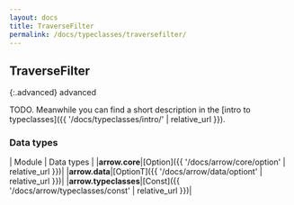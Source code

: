 ```yaml
---
layout: docs
title: TraverseFilter
permalink: /docs/typeclasses/traversefilter/
---
```


## TraverseFilter

{:.advanced}
advanced

TODO. Meanwhile you can find a short description in the [intro to typeclasses]({{ '/docs/typeclasses/intro/' | relative_url }}).


### Data types

| Module | Data types |
|__arrow.core__|[Option]({{ '/docs/arrow/core/option' | relative_url }})|
|__arrow.data__|[OptionT]({{ '/docs/arrow/data/optiont' | relative_url }})|
|__arrow.typeclasses__|[Const]({{ '/docs/arrow/typeclasses/const' | relative_url }})|
